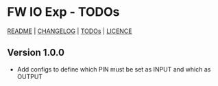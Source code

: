 # FW IO Exp - TODOs

[README](README.md) | [CHANGELOG](CHANGELOG.md) | [TODOs](TODOs.md) | [LICENCE](LICENCE.md)

## Version 1.0.0

* Add configs to define which PIN must be set as INPUT and which as OUTPUT
